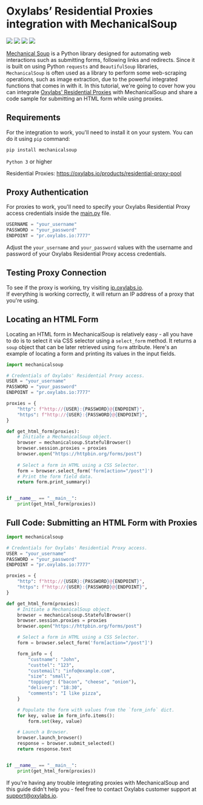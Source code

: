 # Oxylabs’ Residential Proxies integration with MechanicalSoup

[<img src="https://img.shields.io/static/v1?label=&message=Python&color=brightgreen" />](https://github.com/topics/python) [<img src="https://img.shields.io/static/v1?label=&message=Mechanical%20Soup&color=orange" />](https://github.com/topics/mechanicalsoup) [<img src="https://img.shields.io/static/v1?label=&message=Web-Scraping&color=yellow" />](https://github.com/topics/web-scraping) [<img src="https://img.shields.io/static/v1?label=&message=Rotating%20Proxies&color=blueviolet" />](https://github.com/topics/rotating-proxies)

[Mechanical Soup](https://github.com/MechanicalSoup/MechanicalSoup) is a Python library designed
for automating web interactions such as submitting forms, following links and redirects. Since it
is built on using Python `requests` and `BeautifulSoup` libraries, `MechanicalSoup` 
is often used as a library to perform some web-scraping operations, such as image extraction,
due to the powerful integrated functions that comes in with it. In this tutorial, we're going
to cover how you can integrate [Oxylabs' Residential Proxies](https://oxylabs.com/products/residential-proxy-pool) with 
MechanicalSoup and share a code sample for submitting an HTML form while using proxies.

## Requirements

For the integration to work, you'll need to install it on your system. 
You can do it using `pip` command:
```bash
pip install mechanicalsoup
```

`Python 3` or higher

Residential Proxies: https://oxylabs.io/products/residential-proxy-pool

## Proxy Authentication

For proxies to work, you'll need to specify your Oxylabs Residential Proxy access credentials inside the 
[main.py](https://github.com/oxylabs/mechanicalsoup-proxy-integration/blob/main/main.py) file.

```python
USERNAME = "your_username"
PASSWORD = "your_password"
ENDPOINT = "pr.oxylabs.io:7777"
```
Adjust the `your_username` and `your_password` values with the username and password 
of your Oxylabs Residential Proxy access credentials.

## Testing Proxy Connection

To see if the proxy is working, try visiting [ip.oxylabs.io](https://ip.oxylabs.io). <br>If everything is working correctly, 
it will return an IP address of a proxy that you're using.

## Locating an HTML Form

Locating an HTML form in MechanicalSoup is relatively easy - all you have to do is to select it
via CSS selector using a `select_form` method. It returns a `soup` object that can be later 
retrieved using `form` attribute. Here's an example of locating a form and printing its values in
the input fields.

```python
import mechanicalsoup

# Credentials of Oxylabs' Residential Proxy access.
USER = "your_username"
PASSWORD = "your_password"
ENDPOINT = "pr.oxylabs.io:7777"

proxies = {
    "http": f"http://{USER}:{PASSWORD}@{ENDPOINT}",
    "https": f"http://{USER}:{PASSWORD}@{ENDPOINT}",
}

def get_html_form(proxies):
    # Initiate a MechanicalSoup object.
    browser = mechanicalsoup.StatefulBrowser()
    browser.session.proxies = proxies 
    browser.open("https://httpbin.org/forms/post") 
    
    # Select a form in HTML using a CSS Selector.
    form = browser.select_form('form[action="/post"]')
    # Print the form field data.
    return form.print_summary()


if __name__ == "__main__":
    print(get_html_form(proxies))
```

## Full Code: Submitting an HTML Form with Proxies

```python
import mechanicalsoup

# Credentials for Oxylabs' Residential Proxy access.
USER = "your_username"
PASSWORD = "your_password"
ENDPOINT = "pr.oxylabs.io:7777"

proxies = {
    "http": f"http://{USER}:{PASSWORD}@{ENDPOINT}",
    "https": f"http://{USER}:{PASSWORD}@{ENDPOINT}",
}

def get_html_form(proxies):
    # Initiate a MechanicalSoup object.
    browser = mechanicalsoup.StatefulBrowser()
    browser.session.proxies = proxies 
    browser.open("https://httpbin.org/forms/post") 

    # Select a form in HTML using a CSS Selector.
    form = browser.select_form('form[action="/post"]')

    form_info = {
        "custname": "John",
        "custtel": "123",
        "custemail": "info@example.com",
        "size": "small",
        "topping": ("bacon", "cheese", "onion"),
        "delivery": "18:30",
        "comments": "I like pizza",
    }

    # Populate the form with values from the `form_info` dict.
    for key, value in form_info.items():
        form.set(key, value)

    # Launch a Browser.
    browser.launch_browser()
    response = browser.submit_selected()
    return response.text


if __name__ == "__main__":
    print(get_html_form(proxies))
```
If you're having any trouble integrating proxies with MechanicalSoup and this guide didn't help 
you - feel free to contact Oxylabs customer support at support@oxylabs.io.
